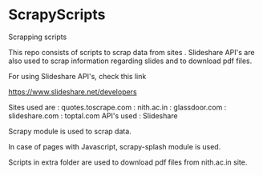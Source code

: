 # ScrapyScripts

Scrapping scripts


This repo consists of scripts to scrap data from sites .
Slideshare API's are also used to scrap information regarding slides and to download pdf files.

For using Slideshare API's,
check this link
 
https://www.slideshare.net/developers

Sites used are : quotes.toscrape.com
               : nith.ac.in
               : glassdoor.com
               : slideshare.com
               : toptal.com
API's used : Slideshare

Scrapy module is used to scrap data.

In case of pages with Javascript, scrapy-splash module is used.

Scripts in extra folder are used to download pdf files from nith.ac.in site.

